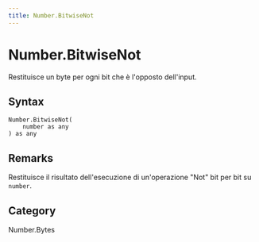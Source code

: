 ```yaml
---
title: Number.BitwiseNot
---
```


# Number.BitwiseNot


Restituisce un byte per ogni bit che è l&#39;opposto dell&#39;input.


## Syntax

```powerquery
Number.BitwiseNot(
    number as any
) as any
```


## Remarks

Restituisce il risultato dell'esecuzione di un'operazione "Not" bit per bit su <code>number</code>.



## Category
Number.Bytes
